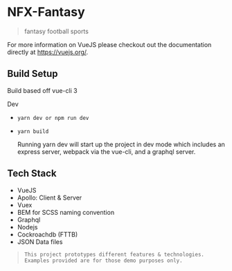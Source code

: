 # NFX-Fantasy

> fantasy football sports

For more information on VueJS please checkout out the documentation directly at https://vuejs.org/.

## Build Setup

Build based off vue-cli 3

Dev

* ```yarn dev or npm run dev```
* ```yarn build```

  Running yarn dev will start up the project in dev mode which includes an express server, webpack via the vue-cli, and a graphql server.

## Tech Stack

* VueJS
* Apollo: Client & Server
* Vuex
* BEM for SCSS naming convention
* Graphql
* Nodejs
* Cockroachdb (FTTB)
* JSON Data files

> ```This project prototypes different features & technologies. Examples provided are for those demo purposes only.```
